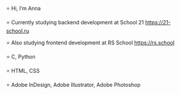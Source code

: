 ⭐️ Hi, I’m Anna  

⭐️ Currently studying backend development at School 21 https://21-school.ru  

⭐️ Also studying frontend development at RS School https://rs.school  

⭐️ C, Python  

⭐️ HTML, CSS  

⭐️ Adobe InDesign, Adobe Illustrator, Adobe Photoshop  
